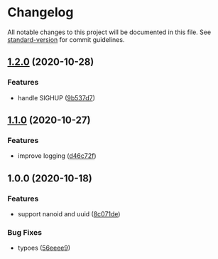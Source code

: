# Changelog

All notable changes to this project will be documented in this file. See [standard-version](https://github.com/conventional-changelog/standard-version) for commit guidelines.

## [1.2.0](https://github.com/BlackGlory/uid/compare/v1.1.0...v1.2.0) (2020-10-28)


### Features

* handle SIGHUP ([9b537d7](https://github.com/BlackGlory/uid/commit/9b537d703d682bdecd549ca8b0af919146493f94))

## [1.1.0](https://github.com/BlackGlory/uid/compare/v1.0.0...v1.1.0) (2020-10-27)


### Features

* improve logging ([d46c72f](https://github.com/BlackGlory/uid/commit/d46c72fbaef8822aa9b8592cf505426df27b315c))

## 1.0.0 (2020-10-18)


### Features

* support nanoid and uuid ([8c071de](https://github.com/BlackGlory/uid/commit/8c071de859bc604292b80182423ff31996c077fd))


### Bug Fixes

* typoes ([56eeee9](https://github.com/BlackGlory/uid/commit/56eeee9321ca750795b71d691bee55df1a359da6))
